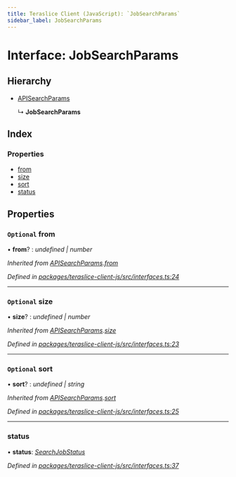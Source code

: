 ```yaml
---
title: Teraslice Client (JavaScript): `JobSearchParams`
sidebar_label: JobSearchParams
---
```


# Interface: JobSearchParams

## Hierarchy

* [APISearchParams](apisearchparams.md)

  ↳ **JobSearchParams**

## Index

### Properties

* [from](jobsearchparams.md#optional-from)
* [size](jobsearchparams.md#optional-size)
* [sort](jobsearchparams.md#optional-sort)
* [status](jobsearchparams.md#status)

## Properties

### `Optional` from

• **from**? : *undefined | number*

*Inherited from [APISearchParams](apisearchparams.md).[from](apisearchparams.md#optional-from)*

*Defined in [packages/teraslice-client-js/src/interfaces.ts:24](https://github.com/terascope/teraslice/blob/b843209f9/packages/teraslice-client-js/src/interfaces.ts#L24)*

___

### `Optional` size

• **size**? : *undefined | number*

*Inherited from [APISearchParams](apisearchparams.md).[size](apisearchparams.md#optional-size)*

*Defined in [packages/teraslice-client-js/src/interfaces.ts:23](https://github.com/terascope/teraslice/blob/b843209f9/packages/teraslice-client-js/src/interfaces.ts#L23)*

___

### `Optional` sort

• **sort**? : *undefined | string*

*Inherited from [APISearchParams](apisearchparams.md).[sort](apisearchparams.md#optional-sort)*

*Defined in [packages/teraslice-client-js/src/interfaces.ts:25](https://github.com/terascope/teraslice/blob/b843209f9/packages/teraslice-client-js/src/interfaces.ts#L25)*

___

###  status

• **status**: *[SearchJobStatus](../overview.md#searchjobstatus)*

*Defined in [packages/teraslice-client-js/src/interfaces.ts:37](https://github.com/terascope/teraslice/blob/b843209f9/packages/teraslice-client-js/src/interfaces.ts#L37)*
